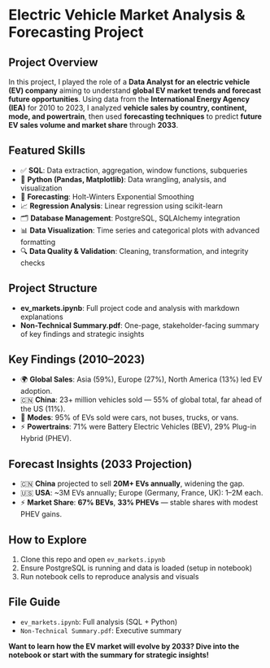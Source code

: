 # Electric Vehicle Market Analysis & Forecasting Project

## Project Overview

In this project, I played the role of a **Data Analyst for an electric vehicle (EV) company** aiming to understand **global EV market trends and forecast future opportunities**. Using data from the **International Energy Agency (IEA)** for 2010 to 2023, I analyzed **vehicle sales by country, continent, mode, and powertrain**, then used **forecasting techniques** to predict **future EV sales volume and market share** through **2033**.

## Featured Skills

- ✅ **SQL**: Data extraction, aggregation, window functions, subqueries
- 🐍 **Python (Pandas, Matplotlib)**: Data wrangling, analysis, and visualization
- 🔮 **Forecasting**: Holt-Winters Exponential Smoothing
- 📈 **Regression Analysis**: Linear regression using scikit-learn
- 🗂️ **Database Management**: PostgreSQL, SQLAlchemy integration
- 📊 **Data Visualization**: Time series and categorical plots with advanced formatting
- 🔍 **Data Quality & Validation**: Cleaning, transformation, and integrity checks

## Project Structure
- **ev_markets.ipynb**: Full project code and analysis with markdown explanations
- **Non-Technical Summary.pdf**: One-page, stakeholder-facing summary of key findings and strategic insights

## Key Findings (2010–2023)
- 🌍 **Global Sales**: Asia (59%), Europe (27%), North America (13%) led EV adoption.
- 🇨🇳 **China**: 23+ million vehicles sold — 55% of global total, far ahead of the US (11%).
- 🚗 **Modes**: 95% of EVs sold were cars, not buses, trucks, or vans.
- ⚡️ **Powertrains**: 71% were Battery Electric Vehicles (BEV), 29% Plug-in Hybrid (PHEV).

## Forecast Insights (2033 Projection)
- 🇨🇳 **China** projected to sell **20M+ EVs annually**, widening the gap.
- 🇺🇸 **USA**: ~3M EVs annually; Europe (Germany, France, UK): 1–2M each.
- ⚡️ **Market Share**: **67% BEVs**, **33% PHEVs** — stable shares with modest PHEV gains.

## How to Explore
1. Clone this repo and open `ev_markets.ipynb`
2. Ensure PostgreSQL is running and data is loaded (setup in notebook)
3. Run notebook cells to reproduce analysis and visuals

## File Guide
- `ev_markets.ipynb`: Full analysis (SQL + Python)
- `Non-Technical Summary.pdf`: Executive summary

**Want to learn how the EV market will evolve by 2033? Dive into the notebook or start with the summary for strategic insights!**
